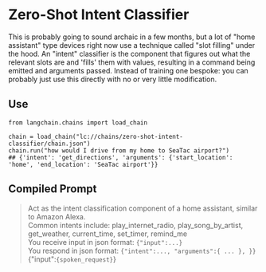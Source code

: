 # Zero-Shot Intent Classifier

This is probably going to sound archaic in a few months, but a lot of "home assistant" type devices right now use 
a technique called "slot filling" under the hood. An "intent" classifier is the component that figures out what the relevant slots are 
and 'fills' them with values, resulting in a command being emitted and arguments passed. 
Instead of training one bespoke: you can probably just use this directly with no or very little modification.

## Use

    from langchain.chains import load_chain

    chain = load_chain("lc://chains/zero-shot-intent-classifier/chain.json")
    chain.run("how would I drive from my home to SeaTac airport?")
    ## {'intent': 'get_directions', 'arguments': {'start_location': 'home', 'end_location': 'SeaTac airport'}}

## Compiled Prompt

> Act as the intent classification component of a home assistant, similar to Amazon Alexa.  
> Common intents include: play_internet_radio, play_song_by_artist, get_weather, current_time, set_timer, remind_me  
> You receive input in json format: `{"input":...}`  
> You respond in json format: `{"intent":..., "arguments":{ ... }, }}`  
> {"input":`{spoken_request}`}

